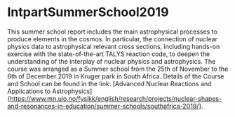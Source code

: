 # IntpartSummerSchool2019

This summer school report includes the main astrophysical processes to produce elements in the cosmos. In particular, the connection of nuclear physics data to astrophysical relevant cross sections, including hands-on exercise with the state-of-the-art TALYS reaction code, to deepen the understanding of the interplay of nuclear physics and astrophysics. The course was arranged as a Summer school from the 25th of November to the 6th of December 2019 in Kruger park in South Africa. Details of the Course and School can be found in the link: [Advanced Nuclear Reactions and Applications to Astrophysics] {https://www.mn.uio.no/fysikk/english/research/projects/nuclear-shapes-and-resonances-in-education/summer-schools/southafrica-2019/}.
